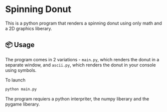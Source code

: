 # Spinning Donut

This is a python program that renders a spinning donut using only math and a 2D graphics liberary.

## 📦 Usage

The program comes in 2 variations - `main.py`, which renders the donut in a separate window, and `ascii.py`, which renders the donut in your console using symbols.

To launch

```bash
python main.py
```

The program requiers a python interpriter, the numpy liberary and the pygame liberary.
